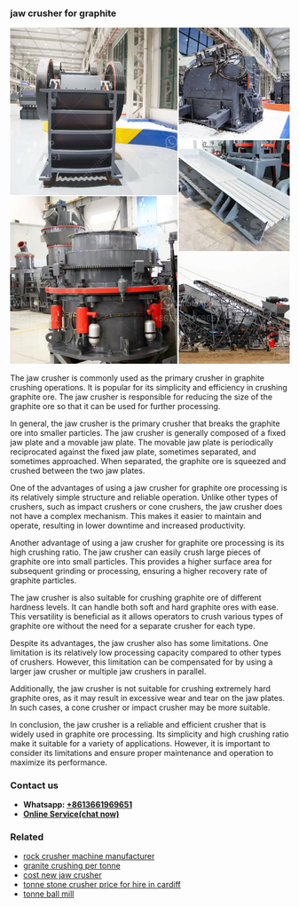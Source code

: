 <h3>jaw crusher for graphite</h3><img src='1708408246.jpg' alt=''><p>The jaw crusher is commonly used as the primary crusher in graphite crushing operations. It is popular for its simplicity and efficiency in crushing graphite ore. The jaw crusher is responsible for reducing the size of the graphite ore so that it can be used for further processing.</p><p>In general, the jaw crusher is the primary crusher that breaks the graphite ore into smaller particles. The jaw crusher is generally composed of a fixed jaw plate and a movable jaw plate. The movable jaw plate is periodically reciprocated against the fixed jaw plate, sometimes separated, and sometimes approached. When separated, the graphite ore is squeezed and crushed between the two jaw plates.</p><p>One of the advantages of using a jaw crusher for graphite ore processing is its relatively simple structure and reliable operation. Unlike other types of crushers, such as impact crushers or cone crushers, the jaw crusher does not have a complex mechanism. This makes it easier to maintain and operate, resulting in lower downtime and increased productivity.</p><p>Another advantage of using a jaw crusher for graphite ore processing is its high crushing ratio. The jaw crusher can easily crush large pieces of graphite ore into small particles. This provides a higher surface area for subsequent grinding or processing, ensuring a higher recovery rate of graphite particles.</p><p>The jaw crusher is also suitable for crushing graphite ore of different hardness levels. It can handle both soft and hard graphite ores with ease. This versatility is beneficial as it allows operators to crush various types of graphite ore without the need for a separate crusher for each type.</p><p>Despite its advantages, the jaw crusher also has some limitations. One limitation is its relatively low processing capacity compared to other types of crushers. However, this limitation can be compensated for by using a larger jaw crusher or multiple jaw crushers in parallel.</p><p>Additionally, the jaw crusher is not suitable for crushing extremely hard graphite ores, as it may result in excessive wear and tear on the jaw plates. In such cases, a cone crusher or impact crusher may be more suitable.</p><p>In conclusion, the jaw crusher is a reliable and efficient crusher that is widely used in graphite ore processing. Its simplicity and high crushing ratio make it suitable for a variety of applications. However, it is important to consider its limitations and ensure proper maintenance and operation to maximize its performance.</p><h3>Contact us</h3><ul><li><strong>Whatsapp:&nbsp;<a href="https://wa.me/8613661969651">+8613661969651</a></strong></li><li><a href="https://swt.shibang-china.com/?git&amp;zhl&amp;jaw crusher for graphite"><strong>Online Service(chat now)</strong></a></li></ul><h3>Related</h3><ul><li><a href='rock crusher machine manufacturer.md'>rock crusher machine manufacturer</a></li><li><a href='granite crushing per tonne.md'>granite crushing per tonne</a></li><li><a href='cost new jaw crusher.md'>cost new jaw crusher</a></li><li><a href='tonne stone crusher price for hire in cardiff.md'>tonne stone crusher price for hire in cardiff</a></li><li><a href='tonne ball mill.md'>tonne ball mill</a></li></ul>